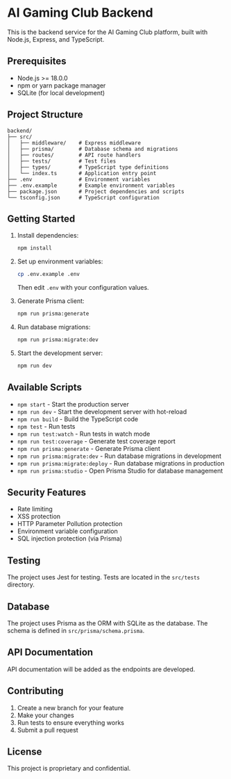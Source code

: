 # AI Gaming Club Backend

This is the backend service for the AI Gaming Club platform, built with Node.js, Express, and TypeScript.

## Prerequisites

- Node.js >= 18.0.0
- npm or yarn package manager
- SQLite (for local development)

## Project Structure

```
backend/
├── src/
│   ├── middleware/    # Express middleware
│   ├── prisma/        # Database schema and migrations
│   ├── routes/        # API route handlers
│   ├── tests/         # Test files
│   ├── types/         # TypeScript type definitions
│   └── index.ts       # Application entry point
├── .env               # Environment variables
├── .env.example       # Example environment variables
├── package.json       # Project dependencies and scripts
└── tsconfig.json      # TypeScript configuration
```

## Getting Started

1. Install dependencies:

   ```bash
   npm install
   ```

2. Set up environment variables:

   ```bash
   cp .env.example .env
   ```

   Then edit `.env` with your configuration values.

3. Generate Prisma client:

   ```bash
   npm run prisma:generate
   ```

4. Run database migrations:

   ```bash
   npm run prisma:migrate:dev
   ```

5. Start the development server:
   ```bash
   npm run dev
   ```

## Available Scripts

- `npm start` - Start the production server
- `npm run dev` - Start the development server with hot-reload
- `npm run build` - Build the TypeScript code
- `npm test` - Run tests
- `npm run test:watch` - Run tests in watch mode
- `npm run test:coverage` - Generate test coverage report
- `npm run prisma:generate` - Generate Prisma client
- `npm run prisma:migrate:dev` - Run database migrations in development
- `npm run prisma:migrate:deploy` - Run database migrations in production
- `npm run prisma:studio` - Open Prisma Studio for database management

## Security Features

- Rate limiting
- XSS protection
- HTTP Parameter Pollution protection
- Environment variable configuration
- SQL injection protection (via Prisma)

## Testing

The project uses Jest for testing. Tests are located in the `src/tests` directory.

## Database

The project uses Prisma as the ORM with SQLite as the database. The schema is defined in `src/prisma/schema.prisma`.

## API Documentation

API documentation will be added as the endpoints are developed.

## Contributing

1. Create a new branch for your feature
2. Make your changes
3. Run tests to ensure everything works
4. Submit a pull request

## License

This project is proprietary and confidential.
